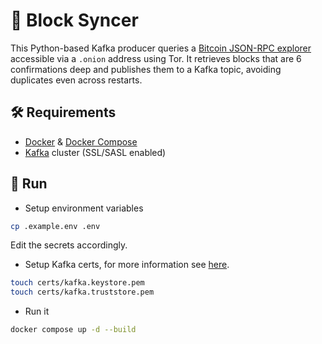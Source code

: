 # 🧱 Block Syncer

This Python-based Kafka producer queries a [Bitcoin JSON-RPC explorer](https://github.com/janoside/btc-rpc-explorer) accessible via a `.onion` address using Tor. It retrieves blocks that are 6 confirmations deep and publishes them to a Kafka topic, avoiding duplicates even across restarts.

## 🛠 Requirements

- [Docker](https://www.docker.com/) & [Docker Compose](https://docs.docker.com/compose/) 
- [Kafka](https://kafka.apache.org/) cluster (SSL/SASL enabled)

## 🚀 Run 

- Setup environment variables
```bash
cp .example.env .env
```
Edit the secrets accordingly.

- Setup Kafka certs, for more information see [here](https://github.com/bitnami/containers/blob/main/bitnami/kafka/README.md#security).
```bash
touch certs/kafka.keystore.pem
touch certs/kafka.truststore.pem
```

- Run it
```bash
docker compose up -d --build
```
